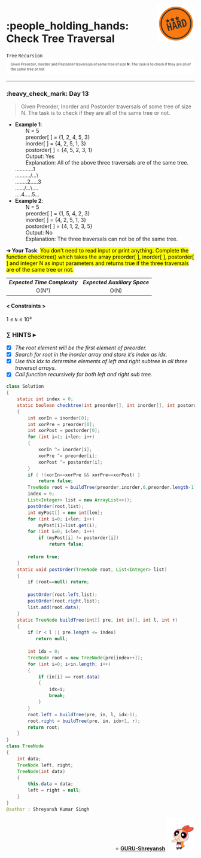 <img align='right' src="https://github.com/guru-shreyansh/GeeksforGeeks-30-Days-of-Code/blob/main/!DOC!/Hard%232.png" width="100">
<h1>:people_holding_hands: Check Tree Traversal</h1>

`Tree`
`Recursion`
<img align='centre' src="https://github.com/guru-shreyansh/GeeksforGeeks-30-Days-of-Code/blob/main/Day%3C13%3E/D13.png">
________________________________________________________________________________________________________________________________________________________
<h3>:heavy_check_mark: Day 13</h3>
<blockquote>Given Preorder, Inorder and Postorder traversals of some tree of size N. The task is to check if they are all of the same tree or not.</blockquote>

* **Example 1**:<br>
&emsp;&emsp;N = 5<br>
&emsp;&emsp;preorder[ ] = {1, 2, 4, 5, 3}<br>
&emsp;&emsp;inorder[ ] = {4, 2, 5, 1, 3}<br>
&emsp;&emsp;postorder[ ] = {4, 5, 2, 3, 1}<br>
&emsp;&emsp;Output: Yes<br>
&emsp;&emsp;Explanation: All of the above three traversals are of the same tree.<br>
............1<br>
........../...\\<br>
........2.....3<br>
....../...\\....<br>
....4.....5...<br>
* **Example 2**:<br>
&emsp;&emsp;N = 5<br>
&emsp;&emsp;preorder[ ] = {1, 5, 4, 2, 3}<br>
&emsp;&emsp;inorder[ ] = {4, 2, 5, 1, 3}<br>
&emsp;&emsp;postorder[ ] = {4, 1, 2, 3, 5}<br>
&emsp;&emsp;Output: No<br>
&emsp;&emsp;Explanation: The three traversals can not be of the same tree.<br>

**➔ Your Task**:
<mark>You don't need to read input or print anything. Complete the function checktree() which takes the array preorder[ ], inorder[ ], postorder[ ] and integer N as input parameters and returns true if the three traversals are of the same tree or not.</mark>

<table align="center">
      <tr><td><em><b>Expected Time Complexity</td> <td><em><b>Expected Auxiliary Space</td></tr>
      <tr><td align="center">O(N²)</td> <td align="center">O(N)</td></tr>
</table>

#### < Constraints >
1  ≤ ` N ` ≤  10³<br> 

###      ∑ HINTS ▸
- [x] _The root element will be the first element of preorder._
- [x] _Search for root in the inorder array and store it’s index as idx._
- [x] _Use this idx to determine elements of left and right subtree in all three traversal arrays._
- [x] _Call function recursively for both left and right sub tree._
```java
class Solution
{
    static int index = 0;
    static boolean checktree(int preorder[], int inorder[], int postorder[], int len)
    {
        int xorIn = inorder[0];
        int xorPre = preorder[0];
        int xorPost = postorder[0];
        for (int i=1; i<len; i++)
        {
            xorIn ^= inorder[i];
            xorPre ^= preorder[i];
            xorPost ^= postorder[i];
        }
        if ( !(xorIn==xorPre && xorPre==xorPost) )
            return false;
        TreeNode root = buildTree(preorder,inorder,0,preorder.length-1);
        index = 0;
        List<Integer> list = new ArrayList<>();
        postOrder(root,list);
        int myPost[] = new int[len];
        for (int i=0; i<len; i++)
            myPost[i]=list.get(i);
        for (int i=0; i<len; i++)
            if (myPost[i] != postorder[i])
                return false;
         
        return true;
    }
    static void postOrder(TreeNode root, List<Integer> list)
    {
        if (root==null) return;
        
        postOrder(root.left,list);
        postOrder(root.right,list);
        list.add(root.data);
    }
    static TreeNode buildTree(int[] pre, int in[], int l, int r)
    {
        if (r < l || pre.length <= index)
           return null;
        
        int idx = 0;
        TreeNode root = new TreeNode(pre[index++]);
        for (int i=0; i<in.length; i++)
        {
            if (in[i] == root.data)
            {
                idx=i;
                break;
            }
        }
        root.left = buildTree(pre, in, l, idx-1);
        root.right = buildTree(pre, in, idx+1, r);
        return root;
    }
}
class TreeNode
{
    int data;
    TreeNode left, right;
    TreeNode(int data)
    {
        this.data = data;
        left = right = null;
    }
}
@author : Shreyansh Kumar Singh
```
<p align="right"> ⭐️ <a href="https://github.com/GURU-Shreyansh" target="_blank"> <b>GURU-Shreyansh</b></a>
      <img src="https://github.com/guru-shreyansh/GeeksforGeeks-30-Days-of-Code/blob/main/!DOC!/GIF--Happy-Powerpuff-Girls-Qakyyrk1IKwuK8YtQ6.gif" width="75"> </p>
<!--
#GURU ツ
-->
